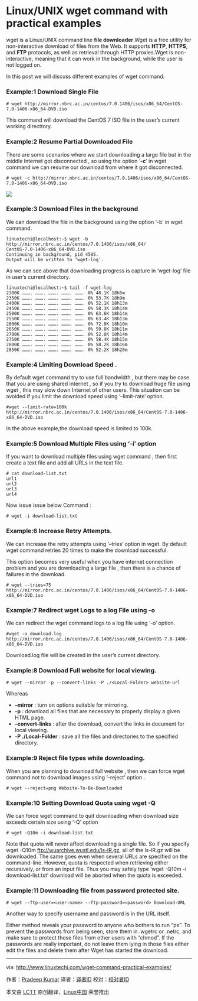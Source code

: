Linux/UNIX wget command with practical examples
================================================================================
wget is a Linux/UNIX command line **file downloader**.Wget is a free utility for non-interactive download of files from the Web. It supports **HTTP**, **HTTPS**, and **FTP** protocols, as well as retrieval through HTTP proxies.Wget is non-interactive, meaning that it can work in the background, while the user is not logged on.

In this post we will discuss different examples of wget command.

### Example:1 Download Single File ###

    # wget http://mirror.nbrc.ac.in/centos/7.0.1406/isos/x86_64/CentOS-7.0-1406-x86_64-DVD.iso

This command will download the CentOS 7 ISO file in the user’s current working directtory.

### Example:2 Resume Partial Downloaded File ###

There are some scenarios where we start downloading a large file but in the middle Internet got disconnected , so using the option ‘**-c**’ in wget command we can resume our download from where it got disconnected.

    # wget -c http://mirror.nbrc.ac.in/centos/7.0.1406/isos/x86_64/CentOS-7.0-1406-x86_64-DVD.iso

![](http://www.linuxtechi.com/wp-content/uploads/2014/09/wget-resume-download-1024x111-1.jpg)

### Example:3 Download Files in the background ###

We can download the file in the background using the option ‘-b’ in wget command.

    linuxtechi@localhost:~$ wget -b http://mirror.nbrc.ac.in/centos/7.0.1406/isos/x86_64/
    CentOS-7.0-1406-x86_64-DVD.iso
    Continuing in background, pid 4505.
    Output will be written to ‘wget-log’.

As we can see above that downloading progress is capture in ‘wget-log’ file in user’s current directory.

    linuxtechi@localhost:~$ tail -f wget-log
    2300K ………. ………. ………. ………. ………. 0% 48.1K 18h5m
    2350K ………. ………. ………. ………. ………. 0% 53.7K 18h9m
    2400K ………. ………. ………. ………. ………. 0% 52.1K 18h13m
    2450K ………. ………. ………. ………. ………. 0% 58.3K 18h14m
    2500K ………. ………. ………. ………. ………. 0% 63.6K 18h14m
    2550K ………. ………. ………. ………. ………. 0% 63.4K 18h13m
    2600K ………. ………. ………. ………. ………. 0% 72.8K 18h10m
    2650K ………. ………. ………. ………. ………. 0% 59.8K 18h11m
    2700K ………. ………. ………. ………. ………. 0% 52.8K 18h14m
    2750K ………. ………. ………. ………. ………. 0% 58.4K 18h15m
    2800K ………. ………. ………. ………. ………. 0% 58.2K 18h16m
    2850K ………. ………. ………. ………. ………. 0% 52.2K 18h20m

### Example:4 Limiting Download Speed . ###

By default wget command try to use full bandwidth , but there may be case that you are using shared internet , so if you try to download huge file using wget , this may slow down Internet of other users. This situation can be avoided if you limit the download speed using ‘–limit-rate‘ option.

    #wget --limit-rate=100k http://mirror.nbrc.ac.in/centos/7.0.1406/isos/x86_64/CentOS-7.0-1406-x86_64-DVD.iso

In the above example,the download speed is limited to 100k.

### Example:5 Download Multiple Files using ‘-i’ option ###

If you want to download multiple files using wget command , then first create a text file and add all URLs in the text file.

    # cat download-list.txt
    url1
    url2
    url3
    url4

Now issue issue below Command :

    # wget -i download-list.txt

### Example:6 Increase Retry Attempts. ###

We can increase the retry attempts using ‘–tries‘ option in wget. By default wget command retries 20 times to make the download successful.

This option becomes very useful when you have internet connection problem and you are downloading a large file , then there is a chance of failures in the download.

    # wget --tries=75 http://mirror.nbrc.ac.in/centos/7.0.1406/isos/x86_64/CentOS-7.0-1406-x86_64-DVD.iso

### Example:7 Redirect wget Logs to a log File using -o ###

We can redirect the wget command logs to a log file using ‘-o‘ option.

    #wget -o download.log http://mirror.nbrc.ac.in/centos/7.0.1406/isos/x86_64/CentOS-7.0-1406-x86_64-DVD.iso

Download.log file will be created in the user’s current directory.

### Example:8 Download Full website for local viewing. ###

    # wget --mirror -p --convert-links -P ./<Local-Folder> website-url

Whereas

- **–mirror** : turn on options suitable for mirroring.
- **-p** : download all files that are necessary to properly display a given HTML page.
- **–convert-links** : after the download, convert the links in document for local viewing.
- -**P ./Local-Folder** : save all the files and directories to the specified directory.

### Example:9 Reject file types while downloading. ###

When you are planning to download full website , then we can force wget command not to download images using ‘–reject’ option .

    # wget --reject=png Website-To-Be-Downloaded

### Example:10 Setting Download Quota using wget -Q ###

We can force wget command to quit downloading when download size exceeds certain size using ‘-Q’ option

    # wget -Q10m -i download-list.txt

Note that quota will never affect downloading a single file. So if you specify wget -Q10m ftp://wuarchive.wustl.edu/ls-lR.gz, all of the ls-lR.gz will be downloaded. The same goes even when several URLs are specified on the command-line. However, quota is respected when retrieving either recursively, or from an input file. Thus you may safely type ‘wget -Q10m -i download-list.txt’ download will be aborted when the quota is exceeded.

### Example:11 Downloading file from password protected site. ###

    # wget --ftp-user=<user-name> --ftp-password=<password> Download-URL

Another way to specify username and password is in the URL itself.

Either method reveals your password to anyone who bothers to run “ps”. To prevent the passwords from being seen, store them in .wgetrc or .netrc, and make sure to protect those files from other users with “chmod”. If the passwords are really important, do not leave them lying in those files either edit the files and delete them after Wget has started the download.

--------------------------------------------------------------------------------

via: http://www.linuxtechi.com/wget-command-practical-examples/

作者：[Pradeep Kumar][a]
译者：[译者ID](https://github.com/译者ID)
校对：[校对者ID](https://github.com/校对者ID)

本文由 [LCTT](https://github.com/LCTT/TranslateProject) 原创翻译，[Linux中国](http://linux.cn/) 荣誉推出

[a]:http://www.linuxtechi.com/author/pradeep/